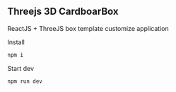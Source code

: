## Threejs 3D CardboarBox 

ReactJS + ThreeJS box template customize application

Install

```sh
npm i
```

Start dev

```sh
npm run dev
```
